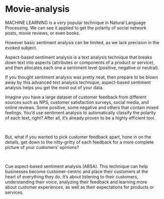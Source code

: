 # Movie-analysis
MACHINE LEARNING is a very popular technique in Natural Language Processing. We can see it applied to get the polarity of social network posts, movie reviews, or even books.

However basic sentiment analysis can be limited, as we lack precision in the evoked subject.

Aspect-based sentiment analysis is a text analysis technique that breaks down text into aspects (attributes or components of a product or service), and then allocates each one a sentiment level (positive, negative or neutral).

If you thought sentiment analysis was pretty neat, then prepare to be blown away by this advanced text analysis technique, aspect-based sentiment analysis helps you get the most out of your data.

Imagine you have a large dataset of customer feedback from different sources such as NPS, customer satisfaction surveys, social media, and online reviews. Some positive, some negative and others that contain mixed feelings. You’d use sentiment analysis to automatically classify the polarity of each text, right? After all, it’s already proven to be a highly efficient tool.

​

But, what if you wanted to pick customer feedback apart, hone in on the details, get down to the nitty-gritty of each feedback for a more complete picture of your customers’ opinions?

​

Cue aspect-based sentiment analysis (ABSA). This technique can help businesses become customer-centric and place their customers at the heart of everything they do. It’s about listening to their customers, understanding their voice, analyzing their feedback and learning more about customer experiences, as well as their expectations for products or services.
